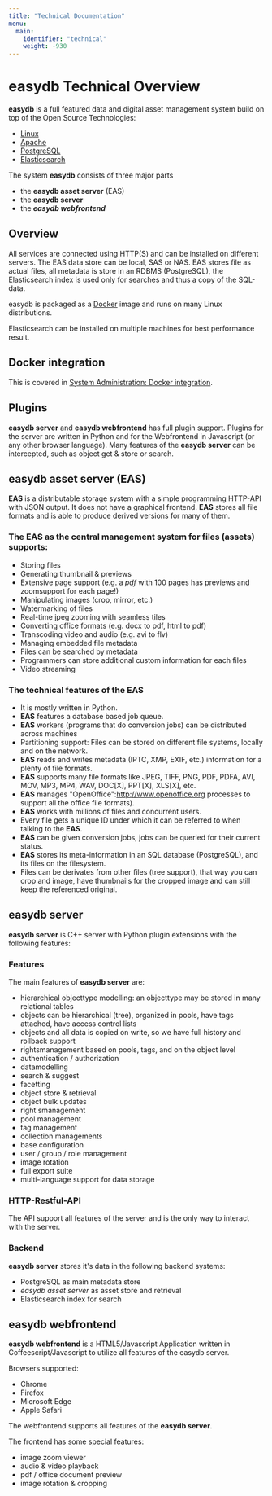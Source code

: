 ```yaml
---
title: "Technical Documentation"
menu:
  main:
    identifier: "technical"
    weight: -930
---
```

# easydb Technical Overview

**easydb** is a full featured data and digital asset management system build on top of the Open Source Technologies:

* [Linux](http://www.linux.org)
* [Apache](http://www.apache.org/)
* [PostgreSQL](http://www.postgresql.org/)
* [Elasticsearch](https://www.elastic.co/)

The system **easydb** consists of three major parts

* the **easydb asset server** (EAS)
* the **easydb server**
* the ***easydb webfrontend***

## Overview

All services are connected using HTTP(S) and can be installed on different servers. The EAS data store can be local, SAS or NAS. EAS stores file as actual files, all metadata is store in an RDBMS (PostgreSQL), the Elasticsearch index is used only for searches and thus a copy of the SQL-data.

easydb is packaged as a [Docker](https://www.docker.com/) image and runs on many Linux distributions.

Elasticsearch can be installed on multiple machines for best performance result.

## Docker integration
This is covered in [System Administration: Docker integration](../sysadmin).

## Plugins

**easydb server** and **easydb webfrontend** has full plugin support. Plugins for the server are written in Python and for the Webfrontend in Javascript (or any other browser language). Many features of the **easydb server** can be intercepted, such as object get & store or search.

## easydb asset server (EAS)

**EAS** is a distributable storage system with a simple programming HTTP-API with JSON output. It does not have a graphical frontend. **EAS** stores all file formats and is able to produce derived versions for many of them.

### The EAS as the central management system for files (assets) supports:

* Storing files
* Generating thumbnail & previews
* Extensive page support (e.g. a *pdf* with 100 pages has previews and zoomsupport for each page!)
* Manipulating images (crop, mirror, etc.)
* Watermarking of files
* Real-time jpeg zooming with seamless tiles
* Converting office formats (e.g. docx to pdf, html to pdf)
* Transcoding video and audio (e.g. avi to flv)
* Managing embedded file metadata
* Files can be searched by metadata
* Programmers can store additional custom information for each files
* Video streaming

### The technical features of the EAS

* It is mostly written in Python.
* **EAS** features a database based job queue.
* **EAS** workers (programs that do conversion jobs) can be distributed across machines
* Partitioning support: Files can be stored on different file systems, locally and on the network.
* **EAS** reads and writes metadata (IPTC, XMP, EXIF, etc.) information for a plenty of file formats.
* **EAS** supports many file formats like JPEG, TIFF, PNG, PDF, PDFA, AVI, MOV, MP3, MP4, WAV, DOC[X], PPT[X], XLS[X], etc.
* **EAS** manages "OpenOffice":http://www.openoffice.org processes to support all the office file formats).
* **EAS** works with millions of files and concurrent users.
* Every file gets a unique ID under which it can be referred to when talking to the **EAS**.
* **EAS** can be given conversion jobs, jobs can be queried for their current status.
* **EAS** stores its meta-information in an SQL database (PostgreSQL), and its files on the filesystem.
* Files can be derivates from other files (tree support), that way you can crop and image, have thumbnails for the cropped image and can still keep the referenced original.


## easydb server

**easydb server** is C++ server with Python plugin extensions with the following features:

### Features

The main features of **easydb server** are:

* hierarchical objecttype modelling: an objecttype may be stored in many relational tables
* objects can be hierarchical (tree), organized in pools, have tags attached, have access control lists
* objects and all data is copied on write, so we have full history and rollback support
* rightsmanagement based on pools, tags, and on the object level
* authentication / authorization
* datamodelling
* search & suggest
* facetting
* object store & retrieval
* object bulk updates
* right smanagement
* pool management
* tag management
* collection managements
* base configuration
* user / group / role management
* image rotation
* full export suite
* multi-language support for data storage

### HTTP-Restful-API

The API support all features of the server and is the only way to interact with the server.

### Backend

**easydb server** stores it's data in the following backend systems:

* PostgreSQL as main metadata store
* *easydb asset server* as asset store and retrieval
* Elasticsearch index for search


## easydb webfrontend

**easydb webfrontend** is a HTML5/Javascript Application written in Coffeescript/Javascript to utilize all features of the easydb server.

Browsers supported:

* Chrome
* Firefox
* Microsoft Edge
* Apple Safari

The webfrontend supports all features of the **easydb server**.

The frontend has some special features:

* image zoom viewer
* audio & video playback
* pdf / office document preview
* image rotation & cropping

